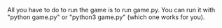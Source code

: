 All you have to do to run the game is to run game.py. You can run it with "python game.py" or "python3 game.py" (which one works for you).
